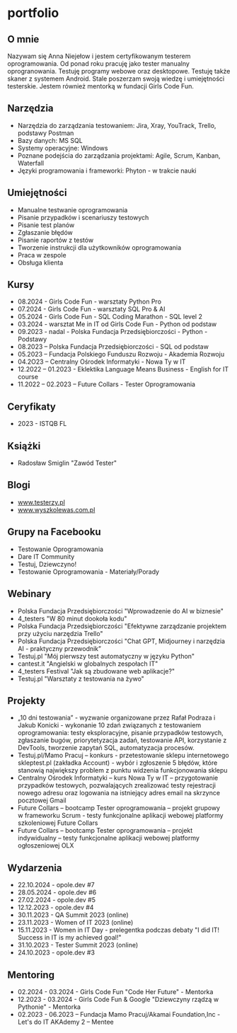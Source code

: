 # portfolio

## O mnie

Nazywam się Anna Niejełow i jestem certyfikowanym testerem oprogramowania. Od ponad roku pracuję jako tester manualny oprogranowania. Testuję programy webowe oraz desktopowe. Testuję także skaner z systemem Android. Stale poszerzam swoją wiedzę i umiejętności testerskie.
Jestem również mentorką w fundacji Girls Code Fun.

## Narzędzia

*  Narzędzia do zarządzania testowaniem: Jira, Xray, YouTrack, Trello, podstawy Postman
*  Bazy danych: MS SQL
*  Systemy operacyjne: Windows
*  Poznane podejścia do zarządzania projektami: Agile, Scrum, Kanban, Waterfall
*  Języki programowania i frameworki: Phyton - w trakcie nauki

## Umiejętności

* Manualne testwanie oprogramowania
* Pisanie przypadków i scenariuszy testowych
* Pisanie test planów
* Zgłaszanie błędów
* Pisanie raportów z testów
* Tworzenie instrukcji dla użytkowników oprogramowania
* Praca w zespole
* Obsługa klienta

## Kursy

* 08.2024 - Girls Code Fun - warsztaty Python Pro
* 07.2024 - Girls Code Fun - warsztaty SQL Pro & AI
* 05.2024 - Girls Code Fun - SQL Coding Marathon - SQL level 2
* 03.2024 - warsztat Me in IT od Girls Code Fun - Python od podstaw
* 09.2023 - nadal - Polska Fundacja Przedsiębiorczości - Python - Podstawy 
* 08.2023 – Polska Fundacja Przedsiębiorczości - SQL od podstaw
* 05.2023 – Fundacja Polskiego Funduszu Rozwoju - Akademia Rozwoju
* 04.2O23 – Centralny Ośrodek Informatyki - Nowa Ty w IT
* 12.2022 – 01.2023 - Eklektika Language Means Business - English for IT course
* 11.2022 – 02.2023 – Future Collars - Tester Oprogramowania

## Ceryfikaty

* 2023 - ISTQB FL

## Książki

* Radosław Smiglin "Zawód Tester"

## Blogi

* www.testerzy.pl
* www.wyszkolewas.com.pl

## Grupy na Facebooku

* Testowanie Oprogramowania
* Dare IT Community
* Testuj, Dziewczyno!
* Testowanie Oprogramowania - Materiały/Porady

## Webinary

* Polska Fundacja Przedsiębiorczości "Wprowadzenie do AI w biznesie"
* 4_testers "W 80 minut dookoła kodu"
* Polska Fundacja Przedsiębiorczości "Efektywne zarządzanie projektem przy użyciu narzędzia Trello"
* Polska Fundacja Przedsiębiorczości "Chat GPT, Midjourney i narzędzia AI - praktyczny przewodnik”
* Testuj.pl "Mój pierwszy test automatyczny w języku Python"
* cantest.it "Angielski w globalnych zespołach IT"
* 4_testers Festival "Jak są zbudowane web aplikacje?"
* Testuj.pl "Warsztaty z testowania na żywo"
  
## Projekty

* „10 dni testowania” - wyzwanie organizowane przez Rafał Podraza i Jakub Konicki - wykonanie 10 zdań związanych z testowaniem oprogramowania: testy eksploracyjne, pisanie przypadków testowych, zgłaszanie bugów, priorytetyzacja zadań, testowanie API, korzystanie z DevTools, tworzenie zapytań SQL, automatyzacja procesów.
* Testuj.pl/Mamo Pracuj – konkurs - przetestowanie sklepu internetowego skleptest.pl (zakładka Account) - wybór i zgłoszenie 5 błędów, które stanowią największy problem
z punktu widzenia funkcjonowania sklepu
* Centralny Ośrodek Informatyki – kurs Nowa Ty w IT – przygotowanie przypadków testowych, pozwalających zrealizować testy rejestracji nowego adresu oraz logowania na       istniejący adres email na skrzynce pocztowej Gmail
* Future Collars – bootcamp Tester oprogramowania – projekt grupowy w frameworku Scrum - testy funkcjonalne aplikacji webowej platformy szkoleniowej Future Collars
* Future Collars – bootcamp Tester oprogramowania – projekt indywidualny – testy funkcjonalne aplikacji webowej platformy ogłoszeniowej OLX

## Wydarzenia

* 22.10.2024 - opole.dev #7
* 28.05.2024 - opole.dev #6
* 27.02.2024 - opole.dev #5
* 12.12.2023 - opole.dev #4
* 30.11.2023 - QA Summit 2023 (online)
* 23.11.2023 - Women of IT 2023 (online)
* 15.11.2023 - Women in IT Day - prelegentka podczas debaty "I did IT! Success in IT is my achieved goal!"
* 31.10.2023 - Tester Summit 2023 (online)
* 24.10.2023 - opole.dev #3

## Mentoring

* 02.2024 - 03.2024  - Girls Code Fun "Code Her Future" - Mentorka
* 12.2023 - 03.2024 - Girls Code Fun & Google "Dziewczyny rządzą w Pythonie" - Mentorka
* 02.2023 - 06.2023 – Fundacja Mamo Pracuj/Akamai Foundation,Inc - Let's do IT AKAdemy 2 – Mentee
